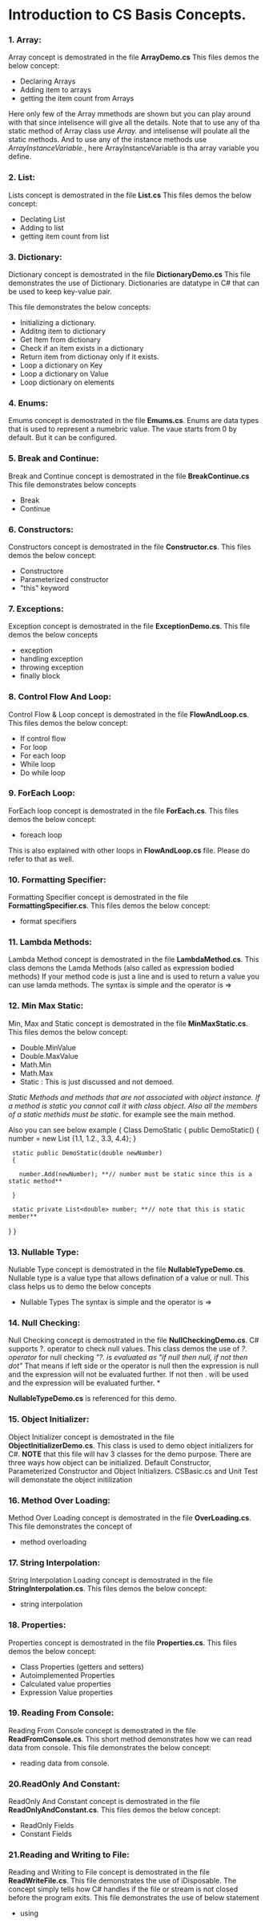 # Introduction to CS Basis Concepts.

### 1. Array:
Array concept is demostrated in the file **ArrayDemo.cs** 
This files demos the below concept:
- Declaring Arrays
- Adding item to arrays
- getting the item count from Arrays
 
Here only few of the Array mmethods are shown but you can play around with that since intelisence will give all the details.
Note that to use any of tha static method of Array class use *Array.* and intelisense will poulate all the static methods.
And to use any of the instance methods use *ArrayInstanceVariable.*, here ArrayInstanceVariable is tha array variable you define.
 
### 2. List:
Lists concept is demostrated in the file **List.cs**
This files demos the below concept:
- Declating List
- Adding to list
- getting item count from list
 
### 3. Dictionary:
Dictionary concept is demostrated in the file **DictionaryDemo.cs**
This file demonstrates the use of Dictionary. 
Dictionaries are datatype in C# that can be used to keep key-value pair.

This file demonstrates the below concepts:
- Initializing a dictionary.
- Additng item to dictionary
- Get Item from dictionary
- Check if an item exists in a dictionary
- Return item from dictionay only if it exists.
- Loop a dictionary on Key
- Loop a dictionary on Value
- Loop dictionary on elements

### 4. Enums:
Emums concept is demostrated in the file **Emums.cs**.
Enums are data types that is used to represent a numebric value.
The vaue starts from 0 by default. But it can be configured.

### 5. Break and Continue:
Break and Continue concept is demostrated in the file **BreakContinue.cs**
This file demonstrates below concepts
- Break
- Continue

### 6. Constructors:
Constructors concept is demostrated in the file **Constructor.cs**.
This files demos the below concept:
- Constructore
- Parameterized constructor
- "this" keyword

### 7. Exceptions:
Exception concept is demostrated in the file **ExceptionDemo.cs**.
This file demos the below concepts
- exception
- handling exception
- throwing exception
- finally block

### 8. Control Flow And Loop:
Control Flow & Loop concept is demostrated in the file **FlowAndLoop.cs**.
This files demos the below concept:
- If control flow
- For loop
- For each loop
- While loop
- Do while loop


### 9. ForEach Loop:
ForEach loop concept is demostrated in the file **ForEach.cs**.
This files demos the below concept:
- foreach loop
 
This is also explained with other loops in **FlowAndLoop.cs** file. 
Please do refer to that as well.

### 10. Formatting Specifier:
Formatting Specifier concept is demostrated in the file **FormattingSpecifier.cs**.
This files demos the below concept:
- format specifiers

### 11. Lambda Methods:
Lambda Method concept is demostrated in the file **LambdaMethod.cs**.
This class demons the Lamda Methods
(also called as expression bodied methods) 
If your method code is just a line and is used to return a value you can use lamda methods.
The syntax is simple and the operator is =>

### 12. Min Max Static:
Min, Max and Static concept is demostrated in the file **MinMaxStatic.cs**.
This files demos the below concept:
 - Double.MinValue 
 - Double.MaxValue
 - Math.Min
 - Math.Max
 - Static : This is just discussed and not demoed.
 
 *Static Methods and methods that are not associated with object instance. If a method is static you cannot call it with class object*. 
 *Also all the members of a static methids must be static*.
 for example see the main method.

 Also you can see below example
 {
 Class DemoStatic
 {
    public DemoStatic()
    {
        number = new List<Double> {1.1, 1.2., 3.3, 4.4};
    }

     static public DemoStatic(double newNumber)
     {

       number.Add(newNumber); **// number must be static since this is a static method**
 
     }

     static private List<double> number; **// note that this is static member**
 }
 }
 
### 13. Nullable Type:
Nullable Type concept is demostrated in the file **NullableTypeDemo.cs**.
Nullable type is a value type that allows defination of a value or null.
This class helps us to demo the below concepts
- Nullable Types
The syntax is simple and the operator is =>

### 14. Null Checking:
Null Checking concept is demostrated in the file **NullCheckingDemo.cs**.
C# supports ?. operator to check null values. 
This class demos the use of *?. operator* for null checking
*"?. is evaluated as "if null then null, if not then dot"*
That means if left side or the operator is null then the expression is null and the expression will not be evaluated further.
If not then . will be used and the expression will be evaluated further. * 

**NullableTypeDemo.cs** is referenced for this demo.


### 15. Object Initializer:
Object Initializer concept is demostrated in the file **ObjectInitializerDemo.cs**.
This class is used to demo object initializers for C#.
**NOTE** that this file will hav 3 classes for the demo purpose.
There are three ways how object can be initialized. 
Default Constructor, Parameterized Constructor and Object Initializers. 
CSBasic.cs and Unit Test will demonstate the object initilization


### 16. Method Over Loading:
Method Over Loading concept is demostrated in the file **OverLoading.cs**.
This file demonstrates the concept of 
- method overloading 

### 17. String Interpolation:
String Interpolation Loading concept is demostrated in the file **StringInterpolation.cs**.
This files demos the below concept:
- string interpolation

### 18. Properties:
Properties concept is demostrated in the file **Properties.cs**.
This files demos the below concept:
- Class Properties (getters and setters)
- Autoimplemented Properties
- Calculated value properties
- Expression Value properties

### 19. Reading From Console:
Reading From Console concept is demostrated in the file **ReadFromConsole.cs**.
This short method demonstrates how we can read data from console.
This file demonstrates the below concept:
- reading data from console.


### 20.ReadOnly And Constant:
ReadOnly And Constant concept is demostrated in the file **ReadOnlyAndConstant.cs**.
This files demos the below concept:
 - ReadOnly Fields
 - Constant Fields

### 21.Reading and Writing to File:
Reading and Writing to File concept is demostrated in the file **ReadWriteFile.cs**.
This file demonstrates the use of iDisposable.
The concept simply tells how C# handles if the file or stream is not closed before the program exits.
This file demonstrates the use of below statement
- using